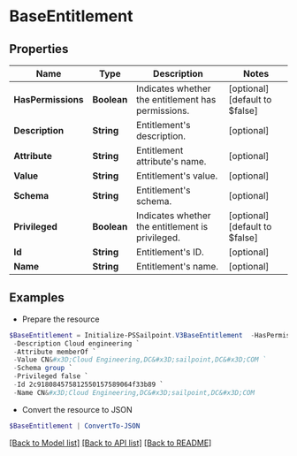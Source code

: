 # BaseEntitlement
## Properties

Name | Type | Description | Notes
------------ | ------------- | ------------- | -------------
**HasPermissions** | **Boolean** | Indicates whether the entitlement has permissions. | [optional] [default to $false]
**Description** | **String** | Entitlement&#39;s description. | [optional] 
**Attribute** | **String** | Entitlement attribute&#39;s name. | [optional] 
**Value** | **String** | Entitlement&#39;s value. | [optional] 
**Schema** | **String** | Entitlement&#39;s schema. | [optional] 
**Privileged** | **Boolean** | Indicates whether the entitlement is privileged. | [optional] [default to $false]
**Id** | **String** | Entitlement&#39;s ID. | [optional] 
**Name** | **String** | Entitlement&#39;s name. | [optional] 

## Examples

- Prepare the resource
```powershell
$BaseEntitlement = Initialize-PSSailpoint.V3BaseEntitlement  -HasPermissions false `
 -Description Cloud engineering `
 -Attribute memberOf `
 -Value CN&#x3D;Cloud Engineering,DC&#x3D;sailpoint,DC&#x3D;COM `
 -Schema group `
 -Privileged false `
 -Id 2c918084575812550157589064f33b89 `
 -Name CN&#x3D;Cloud Engineering,DC&#x3D;sailpoint,DC&#x3D;COM
```

- Convert the resource to JSON
```powershell
$BaseEntitlement | ConvertTo-JSON
```

[[Back to Model list]](../README.md#documentation-for-models) [[Back to API list]](../README.md#documentation-for-api-endpoints) [[Back to README]](../README.md)

